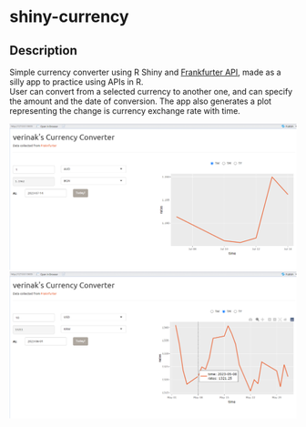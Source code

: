 # shiny-currency

## Description
Simple currency converter using R Shiny and [Frankfurter API](https://www.frankfurter.app/), made as a silly app to practice using APIs in R.
<br>
User can convert from a selected currency to another one, and can specify the amount and the date of conversion. The app also generates a plot representing the change is currency exchange rate with time.
<br>

![Screenshot 1](media/1.png)
![Screenshot 2](media/2.png)


